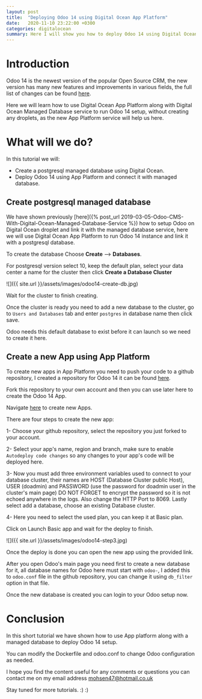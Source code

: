```yaml
---
layout: post
title:  "Deploying Odoo 14 using Digital Ocean App Platform"
date:   2020-11-10 23:22:00 +0300
categories: digitalocean
summary: Here I will show you how to deploy Odoo 14 using Digital Ocean App Platform.
---
```


# Introduction
Odoo 14 is the newest version of the popular Open Source CRM, the new version has
many new features and improvements in various fields, the full list of changes
can be found [here](https://www.odoo.com/odoo-14-release-notes).

Here we will learn how to use Digital Ocean App Platform along with Digital Ocean
Managed Database service to run Odoo 14 setup, without creating any droplets,
as the new App Platform service will help us here.


# What will we do?

In this tutorial we will:

* Create a postgresql managed database using Digital Ocean.
* Deploy Odoo 14 using App Platform and connect it with managed database.

## Create postgresql managed database
We have shown previously [here]({% post_url 2019-03-05-Odoo-CMS-With-Digital-Ocean-Managed-Database-Service %}) how to setup Odoo on Digital Ocean droplet
and link it with the managed database service, here we will use Digital Ocean
App Platform to run Odoo 14 instance and link it with a postgresql database.

To create the database Choose **Create** --> **Databases**.

For postgresql version select 10, keep the default plan, select your data center
a name for the cluster then click **Create a Database Cluster**

![]({{ site.url }}/assets/images/odoo14-create-db.jpg)

Wait for the cluster to finish creating.

Once the cluster is ready you need to add a new database to the cluster, go
to `Users and Databases` tab and enter `postgres` in database name then click
save.

Odoo needs this default database to exist before it can launch so we need to create
it here.

## Create a new App using App Platform
To create new apps in App Platform you need to push your code to a github
repository, I created a repository for Odoo 14 it can be found [here](https://github.com/mohsenSy/AppPlatformOdoo).

Fork this repository to your own account and then you can use later here to
create the Odoo 14 App.

Navigate [here](https://cloud.digitalocean.com/apps/) to create new Apps.

There are four steps to create the new app:

1- Choose your github repository, select the repository you just forked to
  your account.

2- Select your app's name, region and branch, make sure to enable `Autodeploy
  code changes` so any changes to your app's code will be deployed here.

3- Now you must add three environment variables used to connect to your database
  cluster, their names are HOST (Database Cluster public Host), USER (doadmin)
  and PASSWORD (use the password for doadmin user in the cluster's main page)
  DO NOT FORGET to encrypt the password so it is not echoed anywhere in the logs.
  Also change the HTTP Port to 8069.
  Lastly select add a database, choose an existing Database cluster.

4- Here you need to select the used plan, you can keep it at Basic plan.

Click on Launch Basic app and wait for the deploy to finish.

![]({{ site.url }}/assets/images/odoo14-step3.jpg)

Once the deploy is done you can open the new app using the provided link.

After you open Odoo's main page you need first to create a new database
for it, all database names for Odoo here must start with `odoo-`, I added
this to `odoo.conf` file in the github repository, you can change it using
`db_filter` option in that file.

Once the new database is created you can login to your Odoo setup now.

# Conclusion
In this short tutorial we have shown how to use App platform along with a managed
database to deploy Odoo 14 setup.

You can modify the Dockerfile and odoo.conf to change Odoo configuration
as needed.


I hope you find the content useful for any comments or questions you can contact me
on my email address
[mohsen47@hotmail.co.uk](mailto:mohsen47@hotmail.co.uk?subject=deploying-odoo14-using-digital-ocean-app-platform)

Stay tuned for more tutorials. :) :)
